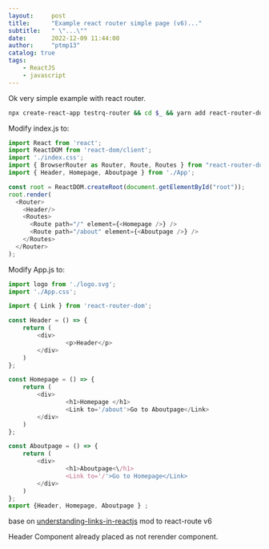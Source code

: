 ```yaml
---
layout:     post
title:      "Example react router simple page (v6)..."
subtitle:   " \"...\""
date:       2022-12-09 11:44:00
author:     "ptmp13"
catalog: true
tags:
    - ReactJS
    - javascript 
---
```


Ok very simple example with react router.

```bash
npx create-react-app testrq-router && cd $_ && yarn add react-router-dom
```

Modify index.js to:

```js
import React from 'react';
import ReactDOM from 'react-dom/client';
import './index.css';
import { BrowserRouter as Router, Route, Routes } from "react-router-dom";
import { Header, Homepage, Aboutpage } from './App';

const root = ReactDOM.createRoot(document.getElementById("root"));
root.render(
  <Router>
    <Header/>
    <Routes>
      <Route path="/" element={<Homepage />} />
      <Route path="/about" element={<Aboutpage />} />
    </Routes>
  </Router>
);
```

Modify App.js to:

```js
import logo from './logo.svg';
import './App.css';

import { Link } from 'react-router-dom';

const Header = () => {
    return (
        <div>
                <p>Header</p>
        </div>
    )
};

const Homepage = () => {
    return (
        <div>
                <h1>Homepage </h1>
                <Link to='/about'>Go to Aboutpage</Link>
        </div>
    )
};

const Aboutpage = () => {
    return (
        <div>
                <h1>Aboutpage<\/h1>
                <Link to='/'>Go to Homepage</Link>
        </div>
    )
};
export {Header, Homepage, Aboutpage } ;
```


base on 
[understanding-links-in-reactjs](https://www.pluralsight.com/guides/understanding-links-in-reactjs?__cf_chl_tk=kGurwoUEUYMaJKzf.DRnlw2Vo5qdPzwqn4FslqtFs2I-1670573139-0-gaNycGzNCKU)
mod to react-route v6

Header Component already placed as not rerender component.